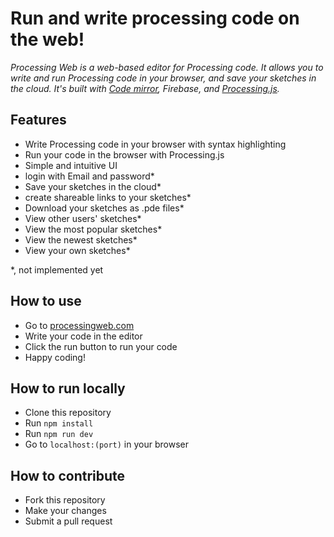 # Run and write processing code on the web!
_Processing Web is a web-based editor for Processing code. It allows you to write and run Processing code in your browser, and save your sketches in the cloud. It's built with [Code mirror](https://codemirror.net/), Firebase, and [Processing.js](http://processingjs.org/)._

## Features
- Write Processing code in your browser with syntax highlighting
- Run your code in the browser with Processing.js
- Simple and intuitive UI
- login with Email and password*
- Save your sketches in the cloud*
- create shareable links to your sketches*
- Download your sketches as .pde files*
- View other users' sketches*
- View the most popular sketches*
- View the newest sketches*
- View your own sketches*

*, not implemented yet

## How to use
- Go to [processingweb.com](https://processingweb.com)
- Write your code in the editor
- Click the run button to run your code
- Happy coding!

## How to run locally
- Clone this repository
- Run `npm install`
- Run `npm run dev`
- Go to `localhost:(port)` in your browser

## How to contribute
- Fork this repository
- Make your changes
- Submit a pull request

